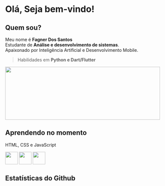 # Olá, Seja bem-vindo!

## Quem sou?

Meu nome é **Fagner Dos Santos** <br/>
Estudante de **Análise e desenvolvimento de sistemas**. <br/>
Apaixonado por Inteligência Artificial e Desenvolvimento Mobile.
 > Habilidades em **Python e Dart/Flutter**

</ul> <span style="color: #000000;"><img src="https://github-readme-stats.vercel.app/api/wakatime?username=fagnerdossantos" alt="" width="495" height="170" /></span></li>
</ul>
 <br>

## Aprendendo no momento
HTML, CSS e JavaScript

<div>
<img src="https://cdn.jsdelivr.net/gh/devicons/devicon/icons/html5/html5-plain-wordmark.svg" width="40" height="40"/>
<img src="https://cdn.jsdelivr.net/gh/devicons/devicon/icons/css3/css3-plain-wordmark.svg" width="40" height="40"/>
<img src="https://cdn.jsdelivr.net/gh/devicons/devicon/icons/javascript/javascript-plain.svg" width="40" height="40"/>
 
 </div>



## Estatísticas do Github
<p>&nbsp;</p>
<p><strong><img src="https://github-readme-stats.vercel.app/api?username=fagnerdossantos&amp;show_icons=true&amp;theme=tokyonight" alt="" /></strong></p>

